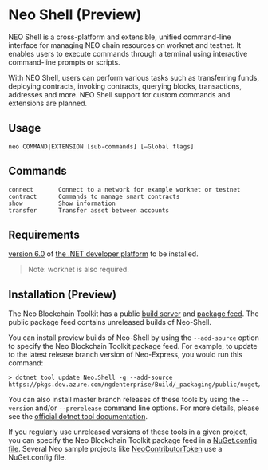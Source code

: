 # Neo Shell (Preview)

NEO Shell is a cross-platform and extensible, unified command-line interface for managing NEO chain resources on worknet and testnet. It enables users to execute commands through a terminal using interactive command-line prompts or scripts.

With NEO Shell, users can perform various tasks such as transferring funds, deploying contracts, invoking contracts, querying blocks, transactions, addresses and more. NEO Shell support for custom commands and extensions are planned.

## Usage
`neo COMMAND|EXTENSION [sub-commands] [—Global flags]`

## Commands
```
connect       Connect to a network for example worknet or testnet
contract      Commands to manage smart contracts
show          Show information
transfer      Transfer asset between accounts
```

## Requirements

[version 6.0](https://dotnet.microsoft.com/en-us/download/dotnet/6.0) 
of [the .NET developer platform](https://dot.net) to be installed. 

> Note: worknet is also required.

## Installation (Preview)

The Neo Blockchain Toolkit has a public
[build server](https://dev.azure.com/ngdenterprise/Build/_build) and
[package feed](https://dev.azure.com/ngdenterprise/Build/_artifacts).
The public package feed contains unreleased builds of Neo-Shell.

You can install preview builds of Neo-Shell by using the `--add-source`
option to specify the Neo Blockchain Toolkit package feed.
For example, to update to the latest release branch version of Neo-Express, you would run this command:

``` shell
> dotnet tool update Neo.Shell -g --add-source https://pkgs.dev.azure.com/ngdenterprise/Build/_packaging/public/nuget/v3/index.json
```

You can also install master branch releases of these tools by using the `--version`
and/or `--prerelease` command line options. For more details, please see the
[official dotnet tool documentation](https://docs.microsoft.com/en-us/dotnet/core/tools/global-tools#install-a-specific-tool-version).

If you regularly use unreleased versions of these tools in a given project,
you can specify the Neo Blockchain Toolkit package feed in a 
[NuGet.config file](https://docs.microsoft.com/en-us/nuget/consume-packages/configuring-nuget-behavior#changing-config-settings).
Several Neo sample projects like 
[NeoContributorToken](https://github.com/ngdenterprise/neo-contrib-token)
use a NuGet.config file.